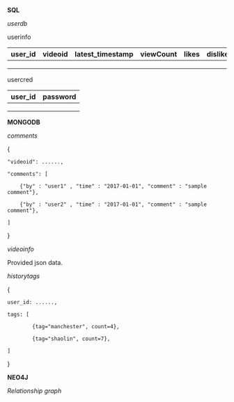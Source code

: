 **SQL**


*userdb*

userinfo

|user_id | videoid | latest_timestamp | viewCount | likes | dislikes |
|:------:|:-------:|:----------------:|:---------:|:-----:|:--------:|
|		 |	 	   |                  | 		  |       |          |
|		 |		   |                  | 		  |       |          |
|		 |		   |                  | 	      |       |          |


usercred

|user_id | password |
|:------:|:--------:|
|        |          |
|        |          |
|        |          |


**MONGODB**


*comments*

{
	
	"videoid": ......,
	
	"comments": [
	
		{"by" : "user1" , "time" : "2017-01-01", "comment" : "sample comment"},
	
		{"by" : "user2" , "time" : "2017-01-01", "comment" : "sample comment"},
	
	]

}


*videoinfo*

Provided json data.


*historytags*

{
	
	user_id: ......,
		
	tags: [

			{tag="manchester", count=4},

			{tag="shaolin", count=7},

	]
	
}


**NEO4J**

*Relationship graph*
